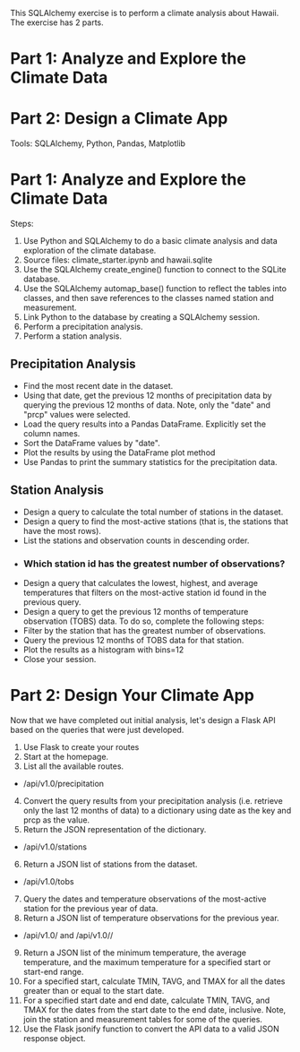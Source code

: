 This SQLAlchemy exercise is to perform a climate analysis about Hawaii.  The exercise has 2 parts.  
# Part 1: Analyze and Explore the Climate Data
# Part 2: Design a Climate App

Tools: SQLAlchemy, Python, Pandas, Matplotlib

# Part 1: Analyze and Explore the Climate Data
Steps:
1. Use Python and SQLAlchemy to do a basic climate analysis and data exploration of the climate database. 
2. Source files: climate_starter.ipynb and hawaii.sqlite
3. Use the SQLAlchemy create_engine() function to connect to the SQLite database.
4. Use the SQLAlchemy automap_base() function to reflect the tables into classes, and then save references to the classes named station and measurement.
5. Link Python to the database by creating a SQLAlchemy session.
6. Perform a precipitation analysis.
7. Perform a station analysis.

## Precipitation Analysis
- Find the most recent date in the dataset.
- Using that date, get the previous 12 months of precipitation data by querying the previous 12 months of data.  Note, only the "date" and "prcp" values were selected.
- Load the query results into a Pandas DataFrame. Explicitly set the column names.
- Sort the DataFrame values by "date".
- Plot the results by using the DataFrame plot method
- Use Pandas to print the summary statistics for the precipitation data.

## Station Analysis
- Design a query to calculate the total number of stations in the dataset.
- Design a query to find the most-active stations (that is, the stations that have the most rows). 
- List the stations and observation counts in descending order.
- ### Which station id has the greatest number of observations?
- Design a query that calculates the lowest, highest, and average temperatures that filters on the most-active station id found in the previous query.
- Design a query to get the previous 12 months of temperature observation (TOBS) data. To do so, complete the following steps:
- Filter by the station that has the greatest number of observations.
- Query the previous 12 months of TOBS data for that station.
- Plot the results as a histogram with bins=12
- Close your session.

# Part 2: Design Your Climate App
Now that we have completed out initial analysis, let's design a Flask API based on the queries that were just developed. 
1. Use Flask to create your routes 
2. Start at the homepage.
3. List all the available routes.
- /api/v1.0/precipitation
4. Convert the query results from your precipitation analysis (i.e. retrieve only the last 12 months of data) to a dictionary using date as the key and prcp as the value.
5. Return the JSON representation of the dictionary.
- /api/v1.0/stations
6. Return a JSON list of stations from the dataset.
- /api/v1.0/tobs
7. Query the dates and temperature observations of the most-active station for the previous year of data.
8. Return a JSON list of temperature observations for the previous year.
- /api/v1.0/<start> and /api/v1.0/<start>/<end>
9. Return a JSON list of the minimum temperature, the average temperature, and the maximum temperature for a specified start or start-end range.
10. For a specified start, calculate TMIN, TAVG, and TMAX for all the dates greater than or equal to the start date.
11. For a specified start date and end date, calculate TMIN, TAVG, and TMAX for the dates from the start date to the end date, inclusive.  Note, join the station and measurement tables for some of the queries.
12. Use the Flask jsonify function to convert the API data to a valid JSON response object.